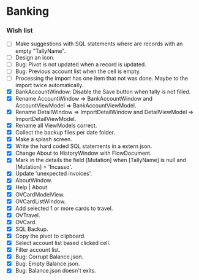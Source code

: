 ﻿# Banking

### Wish list

- [ ] Make suggestions with SQL statements where are records with an empty "TallyName".
- [ ] Design an icon.
- [ ] Bug: Pivot is not updated when a record is updated.
- [ ] Bug: Previous account list when the cell is empty.
- [ ] Processing the import has one item that not was done. Maybe to the import twice automatically.
- [X] BankAccountWindow: Disable the Save button when tally is not filled.
- [X] Rename AccountWindow => BankAccountWindow and AccountViewModel => BankAccountViewModel.
- [X] Rename DetailWindow => ImportDetailWindow and DetailViewModel => ImportDetailViewModel.
- [X] Rename all ViewModels correct.
- [X] Collect the backup files per date folder. 
- [X] Make a splash screen.
- [X] Write the hard coded SQL statements in a extern json.
- [X] Change About to HistoryWindow with FlowDocument.
- [X] Mark in the details the field [Mutation] when [TallyName] is null and [Mutation] = 'Incasso'.
- [X] Update 'unexpected invoices'.
- [X] AboutWindow.
- [X] Help | About
- [X] OVCardModelView.
- [X] OVCardListWindow.
- [X] Add selected 1 or more cards to travel.
- [X] OVTravel.
- [X] OVCard.
- [X] SQL Backup.
- [X] Copy the pivot to clipboard.
- [X] Select account list based clicked cell.
- [X] Filter account list.
- [X] Bug: Corrupt Balance.json.
- [X] Bug: Empty Balance.json.
- [X] Bug: Balance.json doesn't exits.

